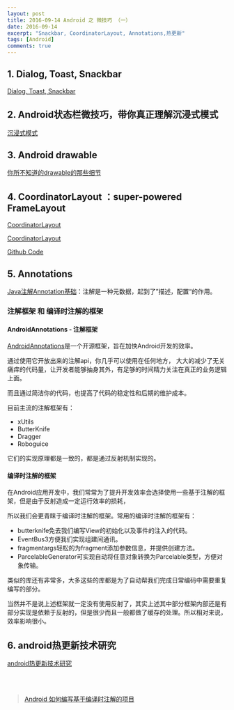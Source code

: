 ```yaml
---
layout: post
title: 2016-09-14 Android 之 微技巧 （一）
date: 2016-09-14
excerpt: "Snackbar, CoordinatorLayout, Annotations,热更新"
tags: [Android]
comments: true
---
```


## 1. Dialog, Toast, Snackbar

[Dialog, Toast, Snackbar](http://blog.csdn.net/guolin_blog/article/details/51336415)

## 2. Android状态栏微技巧，带你真正理解沉浸式模式

[沉浸式模式](http://blog.csdn.net/sinyu890807/article/details/51763825)

## 3. Android drawable

[你所不知道的drawable的那些细节](http://blog.csdn.net/sinyu890807/article/details/50727753)

## 4. CoordinatorLayout ：super-powered FrameLayout

[CoordinatorLayout](http://blog.csdn.net/xyz_lmn/article/details/48055919)

[CoordinatorLayout](https://segmentfault.com/a/1190000002888109)

[Github Code](https://github.com/vivianking6855/android-ui/tree/ui-advanced)

## 5. Annotations

[Java注解Annotation基础](http://www.open-open.com/lib/view/open1423558996951.html)：注解是一种元数据，起到了”描述，配置“的作用。

### 注解框架 和 编译时注解的框架

#### AndroidAnnotations - 注解框架

[AndroidAnnotations](http://my.oschina.net/jack1900/blog/296953)是一个开源框架，旨在加快Android开发的效率。

通过使用它开放出来的注解api，你几乎可以使用在任何地方， 大大的减少了无关痛痒的代码量，让开发者能够抽身其外，有足够的时间精力关注在真正的业务逻辑上面。

而且通过简洁你的代码，也提高了代码的稳定性和后期的维护成本。

目前主流的注解框架有：

- xUtils
- ButterKnife
- Dragger
- Roboguice

它们的实现原理都是一致的，都是通过反射机制实现的。

#### 编译时注解的框架

在Android应用开发中，我们常常为了提升开发效率会选择使用一些基于注解的框架，但是由于反射造成一定运行效率的损耗，

所以我们会更青睐于编译时注解的框架。常用的编译时注解的框架有：

- butterknife免去我们编写View的初始化以及事件的注入的代码。
- EventBus3方便我们实现组建间通讯。
- fragmentargs轻松的为fragment添加参数信息，并提供创建方法。
- ParcelableGenerator可实现自动将任意对象转换为Parcelable类型，方便对象传输。

类似的库还有非常多，大多这些的库都是为了自动帮我们完成日常编码中需要重复编写的部分。

当然并不是说上述框架就一定没有使用反射了，其实上述其中部分框架内部还是有部分实现是依赖于反射的，但是很少而且一般都做了缓存的处理。所以相对来说，效率影响很小。

## 6. android热更新技术研究 
[android热更新技术研究](http://blog.csdn.net/qq_25943493/article/details/51463884)  


<br>
<br>


> [Android 如何编写基于编译时注解的项目](http://blog.csdn.net/lmj623565791/article/details/51931859)



